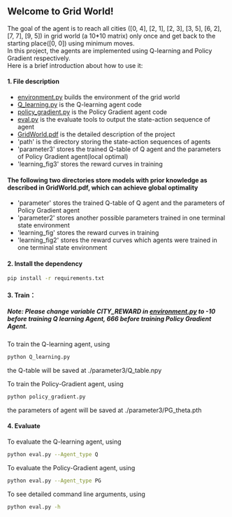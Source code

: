 ## Welcome to Grid World!
The goal of the agent is to reach all cities ([0, 4], [2, 1], [2, 3], [3, 5], [6, 2], [7, 7], [9, 5]) in grid world (a 10*10 matrix) only once and get back to the starting place([0, 0]) using minimum moves.  
In this project, the agents are implemented using Q-learning and Policy Gradient respectively.  
Here is a brief introduction about how to use it:  
 
#### 1. File description
- [environment.py](environment.py) builds the environment of the grid world 
- [Q_learning.py](Q_learning.py) is the Q-learning agent code
- [policy_gradient.py](policy_gradient.py) is the Policy Gradient agent code
- [eval.py](eval.py) is the evaluate tools to output the state-action sequence of agent
- [GridWorld.pdf](GridWorld.pdf) is the detailed description of the project
- 'path' is the directory storing the state-action sequences of agents
- 'parameter3' stores the trained Q-table of Q agent and the parameters of Policy Gradient agent(local optimal)
- 'learning_fig3' stores the reward curves in training
#### The following two directories store models with prior knowledge as described in GridWorld.pdf, which can achieve global optimality 
- 'parameter' stores the trained Q-table of Q agent and the parameters of Policy Gradient agent
- 'parameter2' stores another possible parameters trained in one terminal state environment
- 'learning_fig' stores the reward curves in training
- 'learning_fig2' stores the reward curves which agents were trained in one terminal state environment

#### 2. Install the dependency
```bash
pip install -r requirements.txt
```

#### 3. Train：
##### Note: Please change variable CITY_REWARD in [environment.py](environment.py) to -10 before training Q learning Agent, 666 before training Policy Gradient Agent.
To train the Q-learning agent, using
```bash
python Q_learning.py 
```
the Q-table will be saved at ./parameter3/Q_table.npy

To train the Policy-Gradient agent, using
```bash
python policy_gradient.py
```
the parameters of agent will be saved at ./parameter3/PG_theta.pth

#### 4. Evaluate
To evaluate the Q-learning agent, using
```bash
python eval.py --Agent_type Q
```
To evaluate the Policy-Gradient agent, using
```bash
python eval.py --Agent_type PG
```
To see detailed command line arguments, using
```bash
python eval.py -h
```